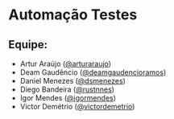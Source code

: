 # Automação Testes

## Equipe:
- Artur Araújo ([@arturaraujo](https://github.com/arturaraujo))
- Deam Gaudêncio ([@deamgaudencioramos](https://github.com/deamgaudencioramos))
- Daniel Menezes ([@dsmenezes](https://github.com/dsmenezes))
- Diego Bandeira ([@rustnnes](https://github.com/rustnnes))
- Igor Mendes ([@igormendes](https://github.com/igormendes))
- Victor Demétrio ([@victordemetrio](https://github.com/victordemetrio))
